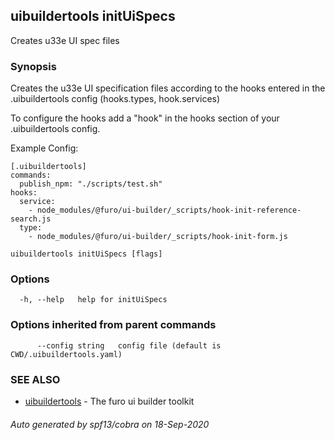 ## uibuildertools initUiSpecs

Creates u33e UI spec files

### Synopsis

Creates the u33e UI specification files according to the hooks entered in the .uibuildertools config (hooks.types, hook.services)

To configure the hooks add a "hook" in the hooks section of your .uibuildertools config.

Example Config:

	[.uibuildertools]
	commands:
	  publish_npm: "./scripts/test.sh"
	hooks:
      service:
		- node_modules/@furo/ui-builder/_scripts/hook-init-reference-search.js
	  type:
		- node_modules/@furo/ui-builder/_scripts/hook-init-form.js


```
uibuildertools initUiSpecs [flags]
```

### Options

```
  -h, --help   help for initUiSpecs
```

### Options inherited from parent commands

```
      --config string   config file (default is CWD/.uibuildertools.yaml)
```

### SEE ALSO

* [uibuildertools](uibuildertools.md)	 - The furo ui builder toolkit

###### Auto generated by spf13/cobra on 18-Sep-2020
